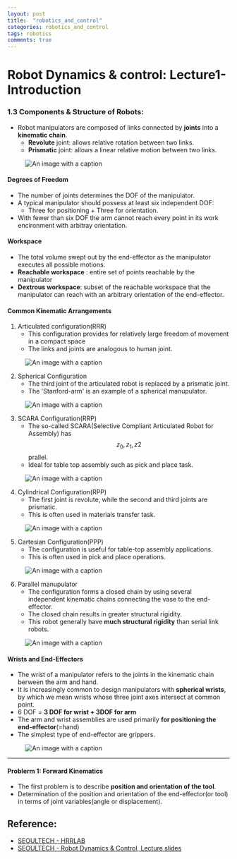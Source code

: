 ```yaml
---
layout: post
title:  "robotics_and_control"
categories: robotics_and_control
tags: robotics
comments: true
---
```


# Robot Dynamics & control: Lecture1-Introduction

### 1.3 Components & Structure of Robots:
-   Robot manipulators are composed of links connected by __joints__ into a __kinematic chain__.
    -   __Revolute__ joint: allows relative rotation between two links.
    -   __Prismatic__ joint: allows a linear relative motion between two links.


<figure>
  <img alt="An image with a caption" src="/assets/img/Robot_dynamics/1.png" class="lead" data-width="240" data-height="180" />
</figure>


#### Degrees of Freedom
  - The number of joints determines the DOF of the manipulator.
  - A typical manipulator should possess at least six independent DOF:
    - Three for positioning + Three for orientation.
  - With fewer than six DOF the arm cannot reach every point in its work encironment with arbitray orientation.


#### Workspace
  - The total volume swept out by the end-effector as the manipulator executes all possible motions.
  - __Reachable workspace__ : entire set of points reachable by the manipulator
  - __Dextrous workspace__: subset of the reachable workspace that the manipulator can reach with an arbitrary orientation of the end-effector. 

#### Common Kinematic Arrangements

1.  Articulated configuration(RRR)
    - This configuration provides for relatively large freedom of movement in a compact space
    - The links and joints are analogous to human joint.

<figure>
  <img alt="An image with a caption" src="/assets/img/Robot_dynamics/2.png" class="lead" data-width="180" data-height="120" />
</figure>


2.  Spherical Configuration
    - The third joint of the articulated robot is replaced by a prismatic joint.
    - The 'Stanford-arm' is an example of a spherical manupulator.

<figure>
  <img alt="An image with a caption" src="/assets/img/Robot_dynamics/13.png" class="lead" data-width="240" data-height="180" />
</figure>

3. SCARA Configuration(RRP)
   - The so-called SCARA(Selective Compliant Articulated Robot for Assembly) has $$z_0, z_1, z2$$ prallel.
   - Ideal for table top assembly such as pick and place task. 

<figure>
  <img alt="An image with a caption" src="/assets/img/Robot_dynamics/4.png" class="lead" data-width="240" data-height="180" />
</figure>

4. Cylindrical Configuration(RPP)
   - The first joint is revolute, while the second and third joints are prismatic.
   - This is often used in materials transfer task.

<figure>
  <img alt="An image with a caption" src="/assets/img/Robot_dynamics/5.png" class="lead" data-width="240" data-height="180" />
</figure>

5. Cartesian Configuration(PPP)
   - The configuration is useful for table-top assembly applications.
   - This is often used in pick and place operations.

<figure>
  <img alt="An image with a caption" src="/assets/img/Robot_dynamics/6.png" class="lead" data-width="240" data-height="180" />
</figure>

6. Parallel manupulator
   - The configuration forms a closed chain by using several independent kinematic chains connecting the vase to the end-effector.
   - The closed chain results in greater structural rigidity.
   - This robot generally have __much structural rigidity__ than serial link robots.

<figure>
  <img alt="An image with a caption" src="/assets/img/Robot_dynamics/8.png" class="lead" data-width="120" data-hei80" />
</figure>

#### Wrists and End-Effectors 
- The wrist of a manipulator refers to the joints in the kinematic chain berween the arm and hand.
- It is increasingly common to design manipulators with __spherical wrists__, by which we mean wrists whose three joint axes intersect at common point.
- 6 DOF = __3 DOF for wrist + 3DOF for arm__
- The arm and wrist assemblies are used primarily __for positioning the end-effector__(=hand)
- The simplest type of end-effector are grippers.

<figure>
  <img alt="An image with a caption" src="/assets/img/Robot_dynamics/9.png" class="lead" data-width="180" data-height="120" />
</figure>


-------

#### Problerm 1: Forward Kinematics

- The first problem is to describe __position and orientation of the tool__.
- Determination of the position and orientation of the end-effector(or tool) in terms of joint variables(angle or displacement).





## Reference:
- [SEOULTECH - HRRLAB](http://hrrlab.com)
- [SEOULTECH - Robot Dynamics & Control, Lecture slides](http://hrrlab.com/)